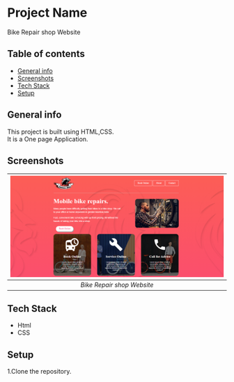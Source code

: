 # Project Name
Bike Repair shop Website

## Table of contents
* [General info](#general-info)
* [Screenshots](#screenshots)
* [Tech Stack](#tech-stack)
* [Setup](#setup)

## General info
This project is built using HTML,CSS.  
It is a One page Application.

## Screenshots
 | ![Input Page](/output-images/bikes.png)|
|:--:| 
| *Bike Repair shop Website*|



## Tech Stack
* Html
* CSS

## Setup
1.Clone the repository.  

